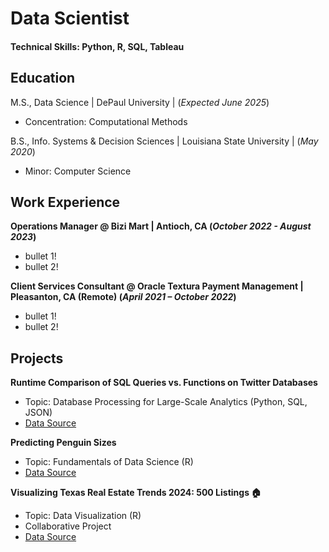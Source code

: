 # Data Scientist

#### Technical Skills: Python, R, SQL, Tableau

## Education

M.S., Data Science | DePaul University | (_Expected June 2025_)
  - Concentration: Computational Methods

B.S., Info. Systems & Decision Sciences | Louisiana State University | (_May 2020_)
  - Minor: Computer Science



## Work Experience
**Operations Manager @ Bizi Mart | Antioch, CA (_October 2022 - August 2023_)**
- bullet 1!
- bullet 2!


**Client Services Consultant @ Oracle Textura Payment Management | Pleasanton, CA (Remote) (_April 2021 – October 2022_)**
- bullet 1!
- bullet 2!

## Projects
**Runtime Comparison of SQL Queries vs. Functions on Twitter Databases**
- Topic: Database Processing for Large-Scale Analytics (Python, SQL, JSON)
- [Data Source](http://dbgroup.cdm.depaul.edu/DSC450/OneDayOfTweets.txt)

**Predicting Penguin Sizes**
- Topic: Fundamentals of Data Science (R)
- [Data Source](https://www.kaggle.com/datasets/parulpandey/palmer-archipelago-antarctica-penguin-data)

**Visualizing Texas Real Estate Trends 2024: 500 Listings 🏠**
- Topic: Data Visualization (R)
- Collaborative Project
- [Data Source](https://www.kaggle.com/datasets/kanchana1990/texas-real-estate-trends-2024-500-listings/data)

